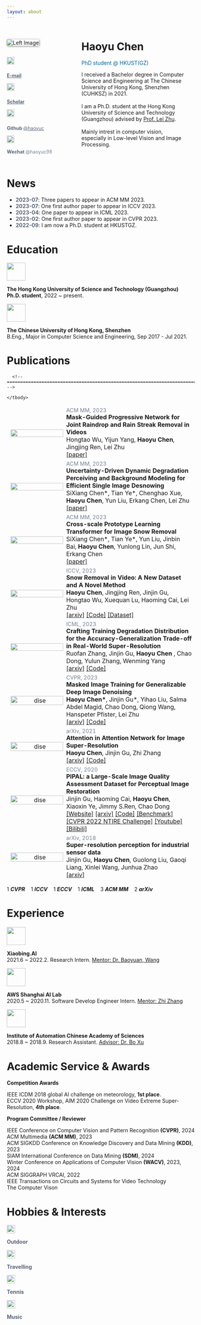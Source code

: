 ```yaml
---
layout: about 
---
```


<br/>




<!--# Bio

I received a Bachelor degree in Computer Science and Engineering at The Chinese University of Hong Kong, Shenzhen (CUHKSZ) in 2021.    
I am a Ph.D. student at the Hong Kong University of Science and Technology (Guangzhou) advised by [Prof. Lei Zhu](https://sites.google.com/site/indexlzhu/home).   
Mainly intrest in computer vision, especially in **Low-level Vision**.

[Google Scholar](https://scholar.google.com/citations?&user=KWbcBucAAAAJ) &nbsp;&nbsp;&nbsp;
[GitHub](https://github.com/haoyuc) &nbsp;&nbsp;&nbsp;
[Email](mailto:hchen794@connect.hkust-gz.edu.cn)

-->


<div style="display: flex; padding-top:20px; padding-bottom:5px; flex-wrap: wrap;">


  <!-- Left Column -->
  <div style="flex: 1.35; width: 25%; padding: 0px; box-sizing: border-box; min-width:150px;" class="left-column">
    <img src="../assets/img/IMG_6589.JPG" alt="Left Image" style="max-width: 100%; height: auto; margin-bottom: 30px; box-shadow:1px 1px 5px 0px rgba(0,0,0,0.5);">
    <!-- <p style="text-align:left;"> -->
      <!-- <h1 style="margin-top:2px!important;">
        <name>Haoyu Chen</name>
      </h1>
    <p style="color: rgb(0, 102, 153); margin-top: 0px;">PhD student @ HKUST(GZ)</p> -->


  <div class="media">
    <a name="fsaf" class="pull-left"  style="padding-right:10px;">
      <img class="media-object" src="../assets/img/email.svg" width="20px" height="20px" style="margin-bottom:10px;">
    </a>
    <div class="media-body">
      <p class="media-heading"  style="color: rgb(118, 130, 150); font-size: 0.9em;">
        <strong style="color: rgb(90, 100, 120);">
          <a href="mailto:hchen794@connect.hkust-gz.edu.cn" style="color: rgb(90, 100, 120);" onmouseover="this.style.color='#006699';this.style.transition='color 0.3s ease'" onmouseout="this.style.color='#5A6478';">E-mail</a>
      </strong>
        <!-- @hchen794 -->
        <!-- @connect.hkust-gz.edu.cn -->
      </p>
    </div>
  </div>

  <div class="media">
    <a name="fsaf" class="pull-left" style="padding-right:10px;">
      <img class="media-object" src="../assets/img/google_scholar.png" width="20px" height="20px" style="margin-bottom:10px;" />
    </a>
    <div class="media-body">
      <p class="media-heading" style="color: rgb(118, 130, 150); font-size: 0.9em;">
        <strong style="color: rgb(90, 100, 120);">
          <a href="https://scholar.google.com/citations?user=KWbcBucAAAAJ" style="color: rgb(90, 100, 120);" onmouseover="this.style.color='#006699';this.style.transition='color 0.3s ease'" onmouseout="this.style.color='#5A6478';">Scholar</a>
      </strong>
        <!-- @Haoyu Chen -->
        <!-- @connect.hkust-gz.edu.cn -->
      </p>
    </div>
  </div>

  <div class="media">
    <a name="fsaf" class="pull-left"  style="padding-right:10px;">
      <img class="media-object" src="../assets/img/github.svg" width="20px" height="20px" style="margin-bottom:10px;">
    </a>
    <div class="media-body">
      <p class="media-heading"  style="color: rgb(118, 130, 150); font-size: 0.9em;">
        <strong style="color: rgb(90, 100, 120);">
          Github
      </strong>
        <a href="https://github.com/haoyuc" style="color: rgb(90, 100, 120);" onmouseover="this.style.color='#006699';this.style.transition='color 0.3s ease'" onmouseout="this.style.color='#5A6478';">@haoyuc</a>
      </p>
    </div>
  </div>

  <div class="media">
  <a name="fsaf" class="pull-left"  style="padding-right:10px;">
    <img class="media-object" src="../assets/img/wechat.svg" width="20px" height="20px">
  </a>
  <div class="media-body">
    <p class="media-heading"  style="color: rgb(118, 130, 150); font-size: 0.9em;">
      <strong style="color: rgb(90, 100, 120);">
        Wechat
    </strong>
      @haoyuc98
    </p>
  </div>
</div>


  </div>


  <!-- Right Column -->
  <div style="flex: 3; width: 70%; padding: 20px; box-sizing: border-box; margin-left: auto; padding-left:50px; padding-top:0px;" class="right-column">
    <h1 style="margin-top:2px!important;">
        <name>Haoyu Chen</name>
    </h1>
    <p style="color: rgb(0, 102, 153); margin-top: 0px;">PhD student @ HKUST(GZ)</p>
    <p style="margin: 0;">I received a Bachelor degree in Computer Science and Engineering at The Chinese University of Hong Kong, Shenzhen (CUHKSZ) in 2021. </p>
    <br/>
        I am a Ph.D. student at the Hong Kong University of Science and Technology (Guangzhou) advised by <a href="https://sites.google.com/site/indexlzhu/home?authuser=0">Prof. Lei Zhu</a>.  
        <br><br>
        Mainly intrest in computer vision, especially in Low-level Vision and Image Processing.
        <p style="margin-bottom:0px;">
        <!-- <a href="mailto:hchen794@connect.hkust-gz.edu.cn"> Email </a> &nbsp;/&nbsp; -->
        <!-- <a href="https://scholar.google.com/citations?&user=KWbcBucAAAAJ"> Google Scholar </a> &nbsp;/&nbsp; -->
        <!-- <a href="https://github.com/haoyuc"> GitHub </a>  -->
  </p>  
  </div>



</div>








# News

<!-- - **2023-07**: Three papers to appear in ACM MM 2023.
- **2023-07**: One first author paper to appear in ICCV 2023.
- **2023-04**: One paper to appear in ICML 2023.
- **2023-02**: One first author paper to appear in CVPR 2023.  
- **2022-09**: I am now a Ph.D. student at HKUSTGZ. -->


<ul>
  <li><strong style="color: rgb(90, 100, 120);">2023-07</strong>: Three papers to appear in ACM MM 2023.</li>
  <li><strong style="color: rgb(90, 100, 120);">2023-07</strong>: One first author paper to appear in ICCV 2023.</li>
  <li><strong style="color: rgb(90, 100, 120);">2023-04</strong>: One paper to appear in ICML 2023.</li>
  <li><strong style="color: rgb(90, 100, 120);">2023-02</strong>: One first author paper to appear in CVPR 2023.</li>
  <li><strong style="color: rgb(90, 100, 120);">2022-09</strong>: I am now a Ph.D. student at HKUSTGZ.</li>
</ul>


# Education

<p>
</p>
<div class="media">
	<a name="fsaf" class="pull-left">
		<img class="media-object" src="../assets/img/hkust.png" width="50px" height="48px">
	</a>
	<div class="media-body">
		<p class="media-heading">
			<strong>
				 The Hong Kong University of Science and Technology (Guangzhou)
		 </strong><br>
			<strong>Ph.D. student</strong>, 2022 ~ present.
		</p>
	</div>
</div>



<div class="media">
	<a name="fsaf" class="pull-left">
		<img class="media-object" src="../assets/img/cuhksz.png" width="50px" height="48px">
	</a>
	<div class="media-body">
		<p class="media-heading">
			<strong>
				 The Chinese University of Hong Kong, Shenzhen
		 </strong><br>
			B.Eng., Major in Computer Science and Engineering, Sep 2017 - Jul 2021.
		</p>
	</div>
</div>






# Publications

<table style="width:100%;border:0px;border-spacing:0px;border-collapse:separate;margin-right:auto;margin-left:auto;"><tbody>




  <!-- =================================================================================== -->
  <tr>
    <td style="margin:5px;padding:5px;width:30%;max-width:30%" align="center" class="image-wrapper">
      <img style="margin:5px;padding-right:20px;width:100%;max-width:100%;" src="../assets/img/mm1.jpg" alt="">
    </td>
    <td width="75%" valign="center" class="text-wrapper"> 
      <div style="color: rgb(118, 130, 150); font-size: 0.9em;">ACM MM, 2023</div>
      <papertitle>
        <strong>
        Mask-Guided Progressive Network for Joint Raindrop and Rain Streak Removal in Videos
        </strong>
      </papertitle>
      <br>
      Hongtao Wu, Yijun Yang, <strong>Haoyu Chen</strong>, Jingjing Ren, Lei Zhu
      <br>
      <!-- <em>ACM Multimedia <strong>(ACM MM)</strong></em>, 2023 -->
     <!-- <br> -->
      <!-- <a href="https://www.jasongt.com/projectpages/pipal.html">[Website]</a>  -->
      <a href="https://dl.acm.org/doi/pdf/10.1145/3581783.3612001">[paper]</a> 
      <!-- <a href="">[Code]</a> -->
      <!-- <a href="https://paperswithcode.com/dataset/pipal-perceptual-iqa-dataset">[Benchmark]</a>  -->
      <!-- <a href="https://www.jasongt.com/research-full">[CVPR 2022 NTIRE Challenge]</a>  -->
      <!-- <a href="https://www.youtube.com/watch?v=315Umwgpa6s">[Youtube]</a>  -->
      <!-- <a href="https://www.bilibili.com/video/BV1cr4y1P7s4">[Bilibili]</a>  -->
      <br>
      <!-- <p> 
          We propose a novel machine learning problem – the SRP problem as reconstructing high-quality data from unsatisfactory sensor data in industrial systems. 
      </p> -->
    </td>
</tr>
<!-- =================================================================================== -->

    

  <!-- =================================================================================== -->
  <tr>
    <td style="margin:5px;padding:5px;width:30%;max-width:30%" align="center" class="image-wrapper">
      <img style="margin:5px;padding-right:20px;width:100%;max-width:100%;" src="../assets/img/mm2.jpg" alt="">
    </td>
    <td width="75%" valign="center" class="text-wrapper"> 
      <div style="color: rgb(118, 130, 150); font-size: 0.9em;">ACM MM, 2023</div>
      <papertitle>
        <strong>
        Uncertainty-Driven Dynamic Degradation Perceiving and Background Modeling for Efficient Single Image Desnowing
        </strong>
      </papertitle>
      <br>
      SiXiang Chen*, Tian Ye*, Chenghao Xue, <strong>Haoyu Chen</strong>, Yun Liu, Erkang Chen, Lei Zhu
      <br>
      <!-- <em>ACM Multimedia <strong>(ACM MM)</strong></em>, 2023 -->
      <!-- <br> -->
      <!-- <a href="https://www.jasongt.com/projectpages/pipal.html">[Website]</a>  -->
      <a href="https://dl.acm.org/pdf/10.1145/3581783.3612003">[paper]</a> 
      <!-- <a href="">[Code]</a> -->
      <!-- <a href="https://paperswithcode.com/dataset/pipal-perceptual-iqa-dataset">[Benchmark]</a>  -->
      <!-- <a href="https://www.jasongt.com/research-full">[CVPR 2022 NTIRE Challenge]</a>  -->
      <!-- <a href="https://www.youtube.com/watch?v=315Umwgpa6s">[Youtube]</a>  -->
      <!-- <a href="https://www.bilibili.com/video/BV1cr4y1P7s4">[Bilibili]</a>  -->
  <br>
      <!-- <p> 
          We propose a novel machine learning problem – the SRP problem as reconstructing high-quality data from unsatisfactory sensor data in industrial systems. 
      </p> -->
    </td>
</tr>
<!-- =================================================================================== -->





  <!-- =================================================================================== -->
  <tr>
    <td style="margin:5px;padding:5px;width:30%;max-width:30%" align="center" class="image-wrapper">
      <img style="margin:5px;padding-right:20px;width:100%;max-width:100%;" src="../assets/img/mm3.jpg" alt="">
    </td>
    <td width="75%" valign="center" class="text-wrapper"> 
      <div style="color: rgb(118, 130, 150); font-size: 0.9em;">ACM MM, 2023</div>
      <papertitle>
        <strong>
        Cross-scale Prototype Learning Transformer for Image Snow Removal
        </strong>
      </papertitle>
      <br>
      SiXiang Chen*, Tian Ye*, Yun Liu, Jinbin Bai, <strong>Haoyu Chen</strong>, Yunlong Lin, Jun Shi, Erkang Chen
      <br>
      <!-- <em>ACM Multimedia <strong>(ACM MM)</strong></em>, 2023 -->
    <!-- <br> -->
      <!-- <a href="https://www.jasongt.com/projectpages/pipal.html">[Website]</a>  -->
      <a href="https://dl.acm.org/doi/pdf/10.1145/3581783.3611893">[paper]</a> 
      <!-- <a href="">[Code]</a> -->
      <!-- <a href="https://paperswithcode.com/dataset/pipal-perceptual-iqa-dataset">[Benchmark]</a>  -->
      <!-- <a href="https://www.jasongt.com/research-full">[CVPR 2022 NTIRE Challenge]</a>  -->
      <!-- <a href="https://www.youtube.com/watch?v=315Umwgpa6s">[Youtube]</a>  -->
      <!-- <a href="https://www.bilibili.com/video/BV1cr4y1P7s4">[Bilibili]</a>  -->
  <br>
      <!-- <p> 
          We propose a novel machine learning problem – the SRP problem as reconstructing high-quality data from unsatisfactory sensor data in industrial systems. 
      </p> -->
    </td>
</tr>
<!-- =================================================================================== -->



      <!-- =================================================================================== -->
  <tr>
    <td style="margin:5px;padding:5px;width:30%;max-width:30%" align="center" class="image-wrapper">
      <img style="margin:5px;padding-right:20px;width:100%;max-width:100%;" src="../assets/img/desnow.jpg" alt="">
    </td>
    <td width="75%" valign="center" class="text-wrapper"> 
      <div style="color: rgb(118, 130, 150); font-size: 0.9em;">ICCV, 2023</div>
      <papertitle>
        <strong>
        Snow Removal in Video: A New Dataset and A Novel Method
        </strong>
      </papertitle>
      <br>
      <strong>Haoyu Chen</strong>, Jingjing Ren, Jinjin Gu, Hongtao Wu, Xuequan Lu, Haoming Cai, Lei Zhu
      <br>
      <!-- <em>International Conference on Computer Vision <strong>(ICCV)</strong></em>, 2023 -->
      <!-- <br> -->
      <!-- <a href="https://www.jasongt.com/projectpages/pipal.html">[Website]</a>  -->
      <a href="https://openaccess.thecvf.com/content/ICCV2023/html/Chen_Snow_Removal_in_Video_A_New_Dataset_and_A_Novel_ICCV_2023_paper.html">[arxiv]</a> 
      <a href="https://github.com/haoyuc/VideoDesnowing">[Code]</a>
      <a href="https://haoyuchen.com/VideoDesnowing">[Dataset]</a>
      <!-- <a href="https://paperswithcode.com/dataset/pipal-perceptual-iqa-dataset">[Benchmark]</a>  -->
      <!-- <a href="https://www.jasongt.com/research-full">[CVPR 2022 NTIRE Challenge]</a>  -->
      <!-- <a href="https://www.youtube.com/watch?v=315Umwgpa6s">[Youtube]</a>  -->
      <!-- <a href="https://www.bilibili.com/video/BV1cr4y1P7s4">[Bilibili]</a>  -->
  <br>
      <!-- <p> 
          We propose a novel machine learning problem – the SRP problem as reconstructing high-quality data from unsatisfactory sensor data in industrial systems. 
      </p> -->
    </td>
</tr>
<!-- =================================================================================== -->



  <!-- =================================================================================== -->
  <tr>
    <td style="margin:5px;padding:5px;width:30%;max-width:30%" align="center" class="image-wrapper">
      <img style="margin:5px;padding-right:20px;width:100%;max-width:100%;" src="../assets/img/icml23.jpg" alt="">
    </td>
    <td width="75%" valign="center" class="text-wrapper"> 
      <div style="color: rgb(118, 130, 150); font-size: 0.9em;">ICML, 2023</div>
      <papertitle>
        <strong>
        Crafting Training Degradation Distribution for the Accuracy-Generalization Trade-off in Real-World Super-Resolution
        </strong>
      </papertitle>
      <br>
      Ruofan Zhang, Jinjin Gu, <strong> Haoyu Chen </strong>, Chao Dong, Yulun Zhang, Wenming Yang
      <br>
      <!-- <em>International Conference on Machine Learning <strong>(ICML)</strong></em>, 2023 -->
      <!-- <br> -->
      <!-- <a href="https://www.jasongt.com/projectpages/pipal.html">[Website]</a>  -->
      <a href="https://arxiv.org/abs/2305.18107">[arxiv]</a> 
      <a href="">[Code]</a>
      <!-- <a href="https://paperswithcode.com/dataset/pipal-perceptual-iqa-dataset">[Benchmark]</a>  -->
      <!-- <a href="https://www.jasongt.com/research-full">[CVPR 2022 NTIRE Challenge]</a>  -->
      <!-- <a href="https://www.youtube.com/watch?v=315Umwgpa6s">[Youtube]</a>  -->
      <!-- <a href="https://www.bilibili.com/video/BV1cr4y1P7s4">[Bilibili]</a>  -->
  <br>
      <!-- <p> 
          We propose a novel machine learning problem – the SRP problem as reconstructing high-quality data from unsatisfactory sensor data in industrial systems. 
      </p> -->
    </td>
</tr>
<!-- =================================================================================== -->




    

  <!-- =================================================================================== -->
  <tr>
    <td style="margin:5px;padding:5px;width:30%;max-width:30%" align="center" class="image-wrapper">
      <img style="margin:5px;padding-right:20px;width:100%;max-width:100%;" src="../assets/img/mask.jpg" alt="dise">
    </td>
    <td width="75%" valign="center" class="text-wrapper"> 
      <div style="color: rgb(118, 130, 150); font-size: 0.9em;">CVPR, 2023</div>
      <papertitle>
        <strong>
        Masked Image Training for Generalizable Deep Image Denoising
        </strong>
      </papertitle>
      <br>
      <strong>Haoyu Chen*</strong>, Jinjin Gu*, Yihao Liu, Salma Abdel Magid, Chao Dong, Qiong Wang, Hanspeter Pfister, Lei Zhu
      <br>
      <!-- <em>IEEE Conference on Computer Vision and Pattern Recognition <strong>(CVPR)</strong></em>, 2023 -->
      <!-- <br> -->
      <!-- <a href="https://www.jasongt.com/projectpages/pipal.html">[Website]</a>  -->
      <a href="https://arxiv.org/abs/2303.13132">[arxiv]</a> 
      <a href="https://github.com/haoyuc/MaskedDenoising">[Code]</a>
      <!-- <a href="https://paperswithcode.com/dataset/pipal-perceptual-iqa-dataset">[Benchmark]</a>  -->
      <!-- <a href="https://www.jasongt.com/research-full">[CVPR 2022 NTIRE Challenge]</a>  -->
      <!-- <a href="https://www.youtube.com/watch?v=315Umwgpa6s">[Youtube]</a>  -->
      <!-- <a href="https://www.bilibili.com/video/BV1cr4y1P7s4">[Bilibili]</a>  -->
  <br>
      <!-- <p> 
          We propose a novel machine learning problem – the SRP problem as reconstructing high-quality data from unsatisfactory sensor data in industrial systems. 
      </p> -->
    </td>
</tr>
<!-- =================================================================================== -->




  <!-- =================================================================================== -->
  <tr>
    <td style="padding:5px;width:30%;max-width:30%" align="center" class="image-wrapper">
      <img style="margin:5px;padding-right:20px;width:100%;max-width:100%;" src="../assets/img/AAN.jpg" alt="dise">
    </td>
    <td width="75%" valign="center"  class="text-wrapper">
      <div style="color: rgb(118, 130, 150); font-size: 0.9em;">arXiv, 2021</div>
      <papertitle>
        <strong>
        Attention in Attention Network for Image Super-Resolution
        </strong>
      </papertitle>
      <br>
      <strong>Haoyu Chen</strong>, Jinjin Gu, Zhi Zhang
      <br>
      <!-- <em>arXiv</em>, 2021 -->
      <!-- <br> -->
      <!-- <a href="https://www.jasongt.com/projectpages/pipal.html">[Website]</a>  -->
      <a href="https://arxiv.org/abs/2104.09497">[arxiv]</a> 
      <a href="https://github.com/haoyuc/A2N">[Code]</a>
      <!-- <a href="https://paperswithcode.com/dataset/pipal-perceptual-iqa-dataset">[Benchmark]</a>  -->
      <!-- <a href="https://www.jasongt.com/research-full">[CVPR 2022 NTIRE Challenge]</a>  -->
      <!-- <a href="https://www.youtube.com/watch?v=315Umwgpa6s">[Youtube]</a>  -->
      <!-- <a href="https://www.bilibili.com/video/BV1cr4y1P7s4">[Bilibili]</a>  -->
  <br>
      <!-- <p> 
          We propose a novel machine learning problem – the SRP problem as reconstructing high-quality data from unsatisfactory sensor data in industrial systems. 
      </p> -->
    </td>
</tr>
<!-- =================================================================================== -->




  <!-- =================================================================================== -->
  <tr>
      <td style="margin:5px;padding:5px;width:30%;max-width:30%" align="center" class="image-wrapper">
        <img style="margin:5px;padding-right:20px;width:100%;max-width:100%;" src="../assets/img/PIPAL.jpg" alt="dise">
      </td>
      <td width="75%" valign="center" class="text-wrapper">
        <div style="color: rgb(118, 130, 150); font-size: 0.9em;">ECCV, 2020</div>
        <papertitle>
          <strong>
          PIPAL: a Large-Scale Image Quality Assessment Dataset for Perceptual Image Restoration
          </strong>
        </papertitle>
        <br>
        Jinjin Gu, Haoming Cai, <strong>Haoyu Chen</strong>, Xiaoxin Ye, Jimmy S.Ren, Chao Dong
        <br>
        <!-- <em>European Conference on Computer Vision  <strong>(ECCV)</strong></em>, 2020 -->
        <!-- <br> -->
        <a href="https://www.jasongt.com/projectpages/pipal.html">[Website]</a> 
        <a href="https://arxiv.org/abs/2007.12142">[arxiv]</a> 
        <a href="https://github.com/HaomingCai/PIPAL-Codebase">[Code]</a>
        <a href="https://paperswithcode.com/dataset/pipal-perceptual-iqa-dataset">[Benchmark]</a> 
        <a href="https://www.jasongt.com/research-full">[CVPR 2022 NTIRE Challenge]</a> 
        <a href="https://www.youtube.com/watch?v=315Umwgpa6s">[Youtube]</a> 
        <a href="https://www.bilibili.com/video/BV1cr4y1P7s4">[Bilibili]</a> 
    <br>
        <!-- <p> 
            We propose a novel machine learning problem – the SRP problem as reconstructing high-quality data from unsatisfactory sensor data in industrial systems. 
        </p> -->
      </td>
  </tr>
  <!-- =================================================================================== -->



  <!-- =================================================================================== -->
  <tr>
        <td style="margin:5px;padding:5px;width:30%;max-width:30%" align="center" class="image-wrapper">
          <img style="margin:5px;padding-right:20px;width:100%;max-width:100%;" src="../assets/img/SRP.jpg" alt="dise">
        </td>
        <td width="75%" valign="center"  class="text-wrapper">
        <div style="color: rgb(118, 130, 150); font-size: 0.9em;">arXiv, 2018</div>
        <papertitle>
        <strong>
        Super-resolution perception for industrial sensor data
        </strong>
      </papertitle>
        <br>
        Jinjin Gu, <strong>Haoyu Chen</strong>, Guolong Liu, Gaoqi Liang, Xinlei Wang, Junhua Zhao             
        <br>
        <!-- <em>arXiv</em>, 2018 -->
        <!-- <br> -->
        <!-- <a href="https://sstzal.github.io/DFRF/">[Website]</a>  -->
        <a href="https://arxiv.org/abs/1809.06687">[arxiv]</a> 
        <!-- <a href="https://www.youtube.com/watch?v=F6fkVNk9bBw&amp;ab_channel=Shens">[Video]</a>  -->
        <!-- <a href="https://github.com/sstzal/DFRF">[Code]</a> -->
        <br>
        <!-- <p> 
          We propose a novel machine learning problem – the SRP problem as reconstructing high-quality data from unsatisfactory sensor data in industrial systems. 
        </p> -->
      </td>
  </tr>
    <!-- =================================================================================== -->


  

    </tbody>
</table>


1 ***CVPR*** &nbsp;&nbsp; 1 ***ICCV*** &nbsp;&nbsp; 1 ***ECCV*** &nbsp;&nbsp; 1 ***ICML*** &nbsp;&nbsp; 3 ***ACM MM*** &nbsp;&nbsp; 2 ***arXiv***






# Experience 


<!-- **Xiaobing.AI**.   
	Research Intern.  Mentor: [Dr. Baoyuan, Wang](https://scholar.google.com.hk/citations?user=OWa5rOEAAAAJ), ( 2021.6 ~ 2022.2 )



**AWS Shanghai AI Lab**.   
	Software Develop Engineer Intern. Mentor: [Zhi Zhang](https://scholar.google.com.hk/citations?user=nZr0oXQAAAAJ), ( 2020.5 ~ 2020.11 )   


**The Chinese University of Hong Kong. [GAP Lab](https://mypage.cuhk.edu.cn/academics/hanxiaoguang/index.html)**.   
	Research Assistant.  Advisor: [Dr. Xiaoguang, Han](https://mypage.cuhk.edu.cn/academics/hanxiaoguang/index.html), ( 2019.6 ~ 2021 )   


**Institute of Automation Chinese Academy of Sciences**.           
	Research Assistant. Advisor: [Dr. Bo Xu](http://people.ucas.edu.cn/~xubo_casia), ( 2018.8 ~ 2018.9 )        -->


<p style="margin-bottom: 20px;"></p>

<div class="media">
	<a name="fsaf" class="pull-left">
		<img class="media-object" src="../assets/img/xiaobing.png" width="50px" height="48px">
	</a>
	<div class="media-body">
		<p class="media-heading">
			<strong>
				 Xiaobing.AI
		 </strong><br>
			2021.6 ~ 2022.2. Research Intern.  <a href="https://scholar.google.com.hk/citations?user=OWa5rOEAAAAJ" target="_blank">Mentor: Dr. Baoyuan, Wang</a> 
		</p>
	</div>
</div>



<div class="media">
	<a name="fsaf" class="pull-left">
		<img class="media-object" src="../assets/img/aws.png" width="50px" height="48px">
	</a>
	<div class="media-body">
		<p class="media-heading">
			<strong>
				 AWS Shanghai AI Lab
		 </strong><br>
			2020.5 ~ 2020.11. Software Develop Engineer Intern. <a href="https://scholar.google.com.hk/citations?user=nZr0oXQAAAAJ" target="_blank">Mentor: Zhi Zhang</a>  
		</p>
	</div>
</div>


<div class="media">
	<a name="fsaf" class="pull-left">
		<img class="media-object" src="../assets/img/casia.png" width="50px" height="48px">
	</a>
	<div class="media-body">
		<p class="media-heading">
			<strong>
				 Institute of Automation Chinese Academy of Sciences
		 </strong><br>
			2018.8 ~ 2018.9.  Research Assistant. <a href="http://people.ucas.edu.cn/~xubo_casia">Advisor: Dr. Bo Xu</a>       
		</p>
	</div>
</div>





# Academic Service & Awards

**Competition Awards**   
<p style="margin-bottom: 2px;"></p>

IEEE ICDM 2018 global AI challenge on meteorology, **1st place**.   
ECCV 2020 Workshop, AIM 2020 Challenge on Video Extreme Super-Resolution, **4th place**.

<p class="whiteline">
</p>

**Program Committee / Reviewer**  
<p style="margin-bottom: 2px;"></p>

IEEE Conference on Computer Vision and Pattern Recognition <strong>(CVPR)</strong>, 2024     
ACM Multimedia **(ACM MM)**, 2023      
ACM SIGKDD Conference on Knowledge Discovery and Data Mining **(KDD)**, 2023     
SIAM International Conference on Data Mining **(SDM)**, 2024      
Winter Conference on Applications of Computer Vision **(WACV)**, 2023, 2024    
ACM SIGGRAPH VRCAI, 2022     
IEEE Transactions on Circuits and Systems for Video Technology     
The Computer Vison     



# Hobbies & Interests
<p style="margin-bottom: 5px;"></p>



<div class="media">
	<a name="fsaf" class="pull-left">
		<img class="media-object" src="../assets/img/outdoor2.png" width="22px" height="22px">
	</a>
	<div class="media-body">
		<p class="media-heading">
			<strong  style="color: rgb(90, 100, 120);">
				 Outdoor
		 </strong><br>
		</p>
	</div>
</div>


<div class="media">
	<a name="fsaf" class="pull-left">
		<img class="media-object" src="../assets/img/travel1.png" width="22px" height="22px">
	</a>
	<div class="media-body">
		<p class="media-heading">
			<strong  style="color: rgb(90, 100, 120);">
				 Travelling
		 </strong><br>
		</p>
	</div>
</div>


<div class="media">
	<a name="fsaf" class="pull-left">
		<img class="media-object" src="../assets/img/tennis.png" width="22px" height="22px">
	</a>
	<div class="media-body">
		<p class="media-heading">
			<strong  style="color: rgb(90, 100, 120);">
				 Tennis
		 </strong><br>
		</p>
	</div>
</div>


<div class="media">
	<a name="fsaf" class="pull-left">
		<img class="media-object" src="../assets/img/music.svg" width="22px" height="22px">
	</a>
	<div class="media-body">
		<p class="media-heading">
			<strong  style="color: rgb(90, 100, 120);">
				 Music
		 </strong><br>
		</p>
	</div>
</div>






<!--# Publications

Please refer to my [Publication](https://haoyuchen.com/portfolio/) or [Google Scholar](https://scholar.google.com/citations?&user=KWbcBucAAAAJ).

-->